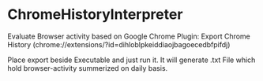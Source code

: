 # ChromeHistoryInterpreter
Evaluate Browser activity based on Google Chrome Plugin: Export Chrome History (chrome://extensions/?id=dihloblpkeiddiaojbagoecedbfpifdj)

Place export beside Executable and just run it.
It will generate .txt File which hold browser-activity summerized on daily basis.
